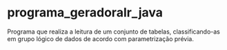 # programa_geradoralr_java
Programa que realiza a leitura de um conjunto de tabelas, classificando-as em grupo lógico de dados de acordo com parametrização prévia.
